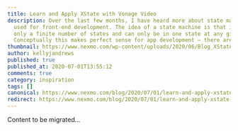 ```yaml
---
title: Learn and Apply XState with Vonage Video
description: Over the last few months, I have heard more about state machines
  used for front-end development. The idea of a state machine is that it has
  only a finite number of states and can only be in one state at any given time.
  Conceptually this makes perfect sense for app development – there are only […]
thumbnail: https://www.nexmo.com/wp-content/uploads/2020/06/Blog_XState_VideoAPI_1200x600.png
author: kellyjandrews
published: true
published_at: 2020-07-01T13:55:12
comments: true
category: inspiration
tags: []
canonical: https://www.nexmo.com/blog/2020/07/01/learn-and-apply-xstate-with-vonage-video
redirect: https://www.nexmo.com/blog/2020/07/01/learn-and-apply-xstate-with-vonage-video
---
```

Content to be migrated...
